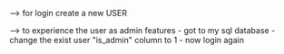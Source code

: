 
--> for login create a new USER 

--> to experience the user as admin features
    - got to my sql database
    - change the exist user "is_admin" column to 1
    - now login again